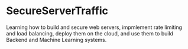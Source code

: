 # SecureServerTraffic

Learning how to build and secure web servers, impmlement rate limiting and load balancing, deploy them on the cloud, and use them to build Backend and Machine Learning systems.
